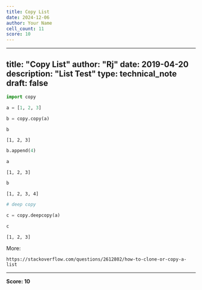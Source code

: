```yaml
---
title: Copy List
date: 2024-12-06
author: Your Name
cell_count: 11
score: 10
---
```


---
title: "Copy List"
author: "Rj"
date: 2019-04-20
description: "List Test"
type: technical_note
draft: false
---

```python
import copy
```


```python
a = [1, 2, 3]
```


```python
b = copy.copy(a)
```


```python
b
```




    [1, 2, 3]




```python
b.append(4)
```


```python
a
```




    [1, 2, 3]




```python
b
```




    [1, 2, 3, 4]




```python
# deep copy

c = copy.deepcopy(a)
```


```python
c
```




    [1, 2, 3]



More:
    
    https://stackoverflow.com/questions/2612802/how-to-clone-or-copy-a-list


---
**Score: 10**